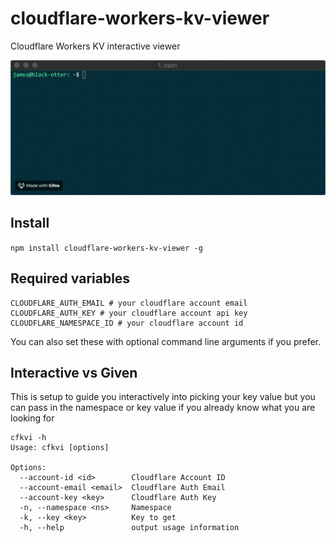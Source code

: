 # cloudflare-workers-kv-viewer
Cloudflare Workers KV interactive viewer

![](media/example.gif)

## Install

`npm install cloudflare-workers-kv-viewer -g`

## Required variables

```
CLOUDFLARE_AUTH_EMAIL # your cloudflare account email
CLOUDFLARE_AUTH_KEY # your cloudflare account api key
CLOUDFLARE_NAMESPACE_ID # your cloudflare account id
```

You can also set these with optional command line arguments if you prefer.

## Interactive vs Given

This is setup to guide you interactively into picking your key value but you can pass in the namespace or key value if you already know what you are looking for

```
cfkvi -h
Usage: cfkvi [options]

Options:
  --account-id <id>        Cloudflare Account ID
  --account-email <email>  Cloudflare Auth Email
  --account-key <key>      Cloudflare Auth Key
  -n, --namespace <ns>     Namespace
  -k, --key <key>          Key to get
  -h, --help               output usage information
```